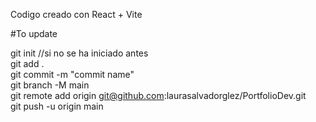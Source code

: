 
Codigo creado con React + Vite




#To update

git init  //si no se ha iniciado antes  
git add .  
git commit -m "commit name"  
git branch -M main  
git remote add origin git@github.com:laurasalvadorglez/PortfolioDev.git  
git push -u origin main  
